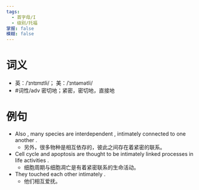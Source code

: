 ```yaml
---
tags:
  - 首字母/I
  - 级别/托福
掌握: false
模糊: false
---
```

# 词义
- 英：/ˈɪntɪmɪtli/； 美：/ˈɪntəmətli/
- #词性/adv  密切地；紧密，密切地，直接地
# 例句
- Also , many species are interdependent , intimately connected to one another .
	- 另外，很多物种是相互依存的，彼此之间存在着紧密的联系。
- Cell cycle and apoptosis are thought to be intimately linked processes in life activities .
	- 细胞周期与细胞凋亡是有着紧密联系的生命活动。
- They touched each other intimately .
	- 他们相互爱抚。
